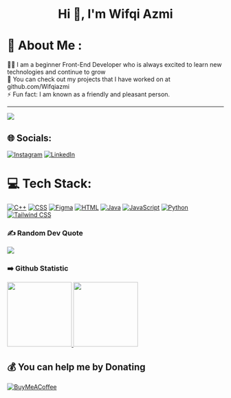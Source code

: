 # <h1 align="center">Hi 👋, I'm Wifqi Azmi</h1> 

# 💫 About Me :
👨‍💻 I am a beginner Front-End Developer who is always excited to learn new technologies and continue to grow <br>
🌱 You can check out my projects that I have worked on at github.com/Wifqiazmi <br>
⚡ Fun fact: I am known as a friendly and pleasant person.

---
[![](https://visitcount.itsvg.in/api?id=techvaness&icon=0&color=9)](https://visitcount.itsvg.in)

## 🌐 Socials:
[![Instagram](https://img.shields.io/badge/Instagram-%23E4405F.svg?logo=Instagram&logoColor=white)](https://instagram.com/wifqiazmi) [![LinkedIn](https://img.shields.io/badge/LinkedIn-%230077B5.svg?logo=linkedin&logoColor=white)](https://www.linkedin.com/in/wifqi-azmi-bb8815221)

# 💻 Tech Stack:
[![C++](https://img.shields.io/badge/c++-%2300599C.svg?style=for-the-badge&logo=c%2B%2B&logoColor=white)](https://en.wikipedia.org/wiki/C%2B%2B)
[![CSS](https://img.shields.io/badge/css-%231572B6.svg?style=for-the-badge&logo=css3&logoColor=white)](https://developer.mozilla.org/en-US/docs/Web/CSS)
[![Figma](https://img.shields.io/badge/figma-%23F24E1E.svg?style=for-the-badge&logo=figma&logoColor=white)](https://www.figma.com/)
[![HTML](https://img.shields.io/badge/html-%23E34F26.svg?style=for-the-badge&logo=html5&logoColor=white)](https://developer.mozilla.org/en-US/docs/Web/HTML)
[![Java](https://img.shields.io/badge/java-%23ED8B00.svg?style=for-the-badge&logo=java&logoColor=white)](https://www.java.com/)
[![JavaScript](https://img.shields.io/badge/javascript-%23323330.svg?style=for-the-badge&logo=javascript&logoColor=%23F7DF1E)](https://developer.mozilla.org/en-US/docs/Web/JavaScript)
[![Python](https://img.shields.io/badge/python-3670A0?style=for-the-badge&logo=python&logoColor=ffdd54)](https://www.python.org/)
[![Tailwind CSS](https://img.shields.io/badge/tailwind%20css-%2338B2AC.svg?style=for-the-badge&logo=tailwind-css&logoColor=white)](https://tailwindcss.com/)

### ✍️ Random Dev Quote
![](https://quotes-github-readme.vercel.app/api?type=horizontal&theme=tokyonight)

### ➡️ Github Statistic
<p align="left">
<a href="https://github.com/Wifqiazmi">
  <img height="150em" src="https://github-readme-stats-eight-theta.vercel.app/api?username=Wifqiazmi&show_icons=true&theme=algolia&include_all_commits=true&count_private=true"/>
  <img height="150em" src="https://github-readme-stats-eight-theta.vercel.app/api/top-langs/?username=Wifqiazmi&layout=compact&langs_count=8&theme=algolia"/>
</a>
</p>

  ## 💰 You can help me by Donating
  [![BuyMeACoffee](https://img.shields.io/badge/Buy%20Me%20a%20Coffee-ffdd00?style=for-the-badge&logo=buy-me-a-coffee&logoColor=black)](https://trakteer.id/wifqiazmi/tip?open=true) 
 


  
